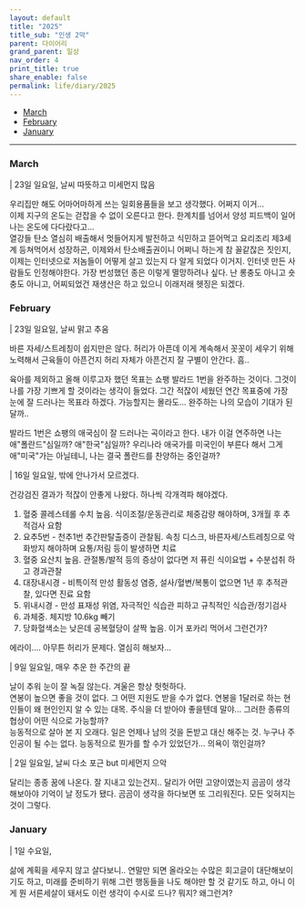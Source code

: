 ```yaml
---
layout: default
title: "2025"
title_sub: "인생 2막"
parent: 다이어리
grand_parent: 일상
nav_order: 4
print_title: true
share_enable: false
permalink: life/diary/2025
---
```


<style>
code {
  white-space : pre-wrap
}
</style>

<!-- - [December](#december) -->
<!-- - [November](#november) -->
<!-- - [October](#october) -->
<!-- - [September](#september) -->
<!-- - [August](#August) -->
<!-- - [July](#july) -->
<!-- - [June](#june) -->
<!-- - [May](#may) -->
<!-- - [April](#april) -->
- [March](#march)
- [February](#february)
- [January](#january)
  
---

### March  
  
| 23일 일요일, 날씨 따뜻하고 미세먼지 많음  
  
우리집만 해도 어마어마하게 쓰는 일회용품들을 보고 생각했다. 어쩌지 이거...  
이제 지구의 온도는 걷잡을 수 없이 오른다고 한다. 한계치를 넘어서 양성 피드백이 일어나는 온도에 다다랐다고...  
열강들 탄소 열심히 배출해서 멋들어지게 발전하고 식민하고 뜯어먹고 요리조리 제3세계 등쳐먹어서 성장하곤, 이제와서 탄소배출권이니 어쩌니 하는게 참 꼴같잖은 짓인지, 이제는 인터넷으로 저놈들이 어떻게 살고 있는지 다 알게 되었다 이거지. 인터넷 만든 사람들도 인정해야한다. 가장 번성했던 종은 이렇게 멸망하려나 싶다. 난 롱충도 아니고 숏충도 아니고, 어찌되었건 재생산은 하고 있으니 이래저래 헷징은 되겠다.    

### February

| 23일 일요일, 날씨 맑고 추움

바른 자세/스트레칭이 쉽지만은 않다. 허리가 아픈데 이게 계속해서 꼿꼿이 세우기 위해 노력해서 근육들이 아픈건지 허리 자체가 아픈건지 잘 구별이 안간다. 흠..  
  
육아를 제외하고 올해 이루고자 했던 목표는 쇼팽 발라드 1번을 완주하는 것이다. 그것이 나를 가장 기쁘게 할 것이라는 생각이 들었다. 그간 적잖이 세웠던 연간 목표중에 가장 눈에 잘 드러나는 목표라 하겠다. 가능할지는 몰라도... 완주하는 나의 모습이 기대가 된달까..    
  
발라드 1번은 쇼팽의 애국심이 잘 드러나는 곡이라고 한다. 내가 이걸 연주하면 나는 애"폴란드"심일까? 애"한국"심일까? 우리나라 애국가를 미국인이 부른다 해서 그게 애"미국"가는 아닐테니, 나는 결국 폴란드를 찬양하는 중인걸까?  
  
| 16일 일요일, 밖에 안나가서 모르겠다.  
  
건강검진 결과가 적잖이 안좋게 나왔다. 하나씩 각개격파 해야겠다.  
  
1. 혈중 콜레스테롤 수치 높음. 식이조절/운동관리로 체중감량 해야하며, 3개월 후 추적검사 요함  
2. 요추5번 - 천추1번 추간판탈출증이 관찰됨. 속칭 디스크, 바른자세/스트레칭으로 악화방지 해야하며 요통/저림 등이 발생하면 치료  
3. 혈중 요산치 높음. 관절통/발적 등의 증상이 없다면 저 퓨린 식이요법 + 수분섭취 하고 경과관찰  
4. 대장내시경 - 비특이적 만성 활동성 염증, 설사/혈변/복통이 없으면 1년 후 추적관찰, 있다면 진료 요함  
5. 위내시경 - 만성 표재성 위염, 자극적인 식습관 피하고 규칙적인 식습관/정기검사  
6. 과체중. 체지방 10.6kg 빼기  
7. 당화혈색소는 낮은데 공복혈당이 살짝 높음. 이거 포카리 먹어서 그런건가?  
  
에라이.... 아무튼 허리가 문제다. 열심히 해보자... 

| 9일 일요일, 매우 추운 한 주간의 끝

날이 추워 눈이 잘 녹질 않는다. 겨울은 항상 헛헛하다.  
연봉이 높으면 좋을 것이 없다. 그 어떤 지원도 받을 수가 없다. 연봉을 1달러로 하는 현인들이 왜 현인인지 알 수 있는 대목. 주식을 더 받아야 좋을텐데 말야...  그러한 종류의 협상이 어떤 식으로 가능할까?  
능동적으로 살아 본 지 오래다. 일은 언제나 남의 것을 돈받고 대신 해주는 것. 누구나 주인공이 될 수는 없다. 능동적으로 뭔가를 할 수가 있었던가... 의욕이 꺾인걸까?  
  
| 2일 일요일, 날씨 다소 포근 but 미세먼지 으악  
  
달리는 종종 꿈에 나온다. 잘 지내고 있는건지.. 달리가 어떤 고양이였는지 곰곰이 생각해보아야 기억이 날 정도가 됐다. 곰곰이 생각을 하다보면 또 그리워진다. 모든 잊혀지는 것이 그렇다.  
  

### January

| 1일 수요일, 

삶에 계획을 세우지 않고 살다보니.. 연말만 되면 올라오는 수많은 회고글이 대단해보이기도 하고, 미래를 준비하기 위해 그런 행동들을 나도 해야만 할 것 같기도 하고, 아니 이게 뭔 서른세살이 돼서도 이런 생각이 수시로 드나? 뭐지? 왜그런겨?  
  